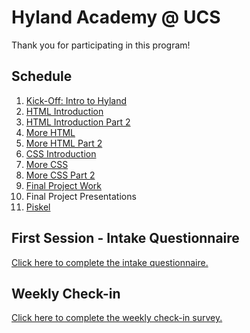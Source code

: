 # Hyland Academy @ UCS
Thank you for participating in this program!

## Schedule
1. [Kick-Off: Intro to Hyland](IntroHyland/StudentDesc.md)
1. [HTML Introduction](HtmlIntro/StudentDesc.md)
1. [HTML Introduction Part 2](HtmlIntro2/StudentDesc.md)
1. [More HTML](MoreHtml/StudentDesc.md)
1. [More HTML Part 2](MoreHtml2/StudentDesc.md)
1. [CSS Introduction](CssIntro/StudentDesc.md)
1. [More CSS](MoreCss/StudentDesc.md)
1. [More CSS Part 2](MoreCss2/StudentDesc.md)
1. [Final Project Work](FinalProject/StudentDesc.md)
1. Final Project Presentations
1. [Piskel](Piskel/StudentDesc.md)

## First Session - Intake Questionnaire
[Click here to complete the intake questionnaire.](https://forms.gle/5wbK8RiocAhayCza8)

## Weekly Check-in
[Click here to complete the weekly check-in survey.](https://forms.gle/xYMoZGSDPzLRtR4f8)
